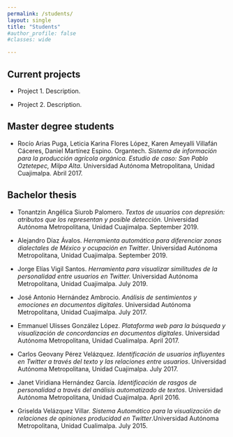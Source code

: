 ```yaml
---
permalink: /students/
layout: single
title: "Students"
#author_profile: false
#classes: wide

---
```


## Current projects

* Project 1. Description.

* Project 2. Description.

## Master degree students

* Rocío Arias Puga, Leticia Karina Flores López, Karen Ameyalli Villafán Cáceres, Daniel Martínez Espino. Organtech. _Sistema de información para la producción agrícola orgánica. Estudio de caso: San Pablo Oztetepec, Milpa Alta_. Universidad Autónoma Metropolitana, Unidad Cuajimalpa. Abril 2017.



## Bachelor thesis

* Tonantzin Angélica Siurob Palomero. *Textos de usuarios con depresión: atributos que los representan y posible detección.* Universidad Autónoma Metropolitana, Unidad Cuajimalpa. September 2019.

* Alejandro Díaz Ávalos. *Herramienta automática para diferenciar zonas dialectales de México y ocupación en Twitter*. Universidad Autónoma Metropolitana, Unidad Cuajimalpa. September 2019.

* Jorge Elías Vigil Santos. *Herramienta para visualizar similitudes de la personalidad entre usuarios en Twitter.* Universidad Autónoma Metropolitana, Unidad Cuajimalpa. July 2019.

* José Antonio Hernández Ambrocio. *Análisis de sentimientos y emociones en documentos digitales*. Universidad Autónoma Metropolitana, Unidad Cuajimalpa. July 2017.

* Emmanuel Ulisses González López. *Plataforma web para la búsqueda y visualización de concordancias en documentos digitales*. Universidad Autónoma Metropolitana, Unidad Cualimalpa. April 2017.

* Carlos Geovany Pérez Velázquez. *Identificación de usuarios influyentes en Twitter a través del texto y las relaciones entre usuarios*. Universidad Autónoma Metropolitana, Unidad Cuajimalpa. July 2017.

* Janet Viridiana Hernández García. *Identificación de rasgos de personalidad a través del análisis automatizado de textos*. Universidad Autónoma Metropolitana, Unidad Cuajimalpa. April 2016.

* Griselda Velázquez Villar. *Sistema Automático para la visualización de relaciones de opiniones producidad en Twitter*.Universidad Autónoma Metropolitana, Unidad Cualimalpa. July 2015.
